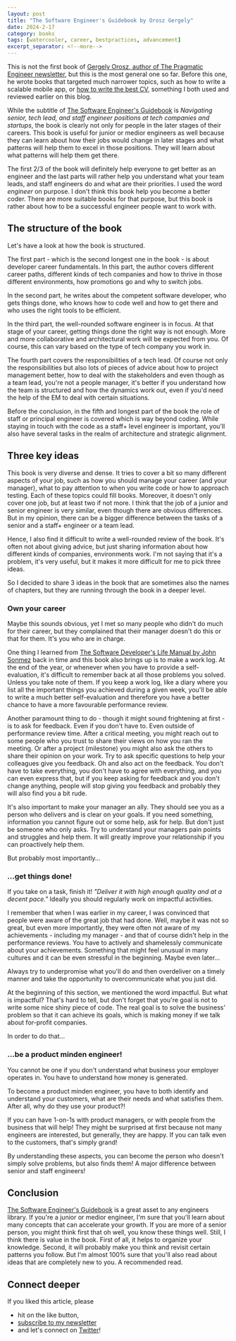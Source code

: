 ```yaml
---
layout: post
title: "The Software Engineer's Guidebook by Orosz Gergely"
date: 2024-2-17
category: books
tags: [watercooler, career, bestpractices, advancement]
excerpt_separator: <!--more-->
---
```

This is not the first book of [Gergely Orosz, author of The Pragmatic Engineer newsletter](https://newsletter.pragmaticengineer.com/), but this is the most general one so far. Before this one, he wrote books that targeted much narrower topics, such as how to write a scalable mobile app, or [how to write the best CV](https://www.sandordargo.com/blog/2022/05/21/the-tech-resume-by-gergely-orosz), something I both used and reviewed earlier on this blog.

While the subtitle of [The Software Engineer's Guidebook](https://www.amazon.com/Software-Engineers-Guidebook-Navigating-positions-ebook/dp/B0CV6ZNLLP?&_encoding=UTF8&tag=sandordargo-20&linkCode=ur2&linkId=6bbab92ee70ea18ac3ff968aeaa122ba&camp=1789&creative=9325) is *Navigating senior, tech lead, and staff engineer positions at tech companies and startups*, the book is clearly not only for people in the later stages of their careers. This book is useful for junior or medior engineers as well because they can learn about how their jobs would change in later stages and what patterns will help them to excel in those positions. They will learn about what patterns will help them get there.

The first 2/3 of the book will definitely help everyone to get better as an engineer and the last parts will rather help you understand what your team leads, and staff engineers do and what are their priorities. I used the word *engineer* on purpose. I don't think this book help you become a better coder. There are more suitable books for that purpose, but this book is rather about how to be a successful engineer people want to work with.

## The structure of the book

Let's have a look at how the book is structured.

The first part - which is the second longest one in the book - is about developer career fundamentals. In this part, the author covers different career paths, different kinds of tech companies and how to thrive in those different environments, how promotions go and why to switch jobs.

In the second part, he writes about the competent software developer, who gets things done, who knows how to code well and how to get there and who uses the right tools to be efficient.

In the third part, the well-rounded software engineer is in focus. At that stage of your career, getting things done the right way is not enough. More and more collaborative and architectural work will be expected from you. Of course, this can vary based on the type of tech company you work in.

The fourth part covers the responsibilities of a tech lead. Of course not only the responsibilities but also lots of pieces of advice about how to project management better, how to deal with the stakeholders and even though as a team lead, you're not a people manager, it's better if you understand how the team is structured and how the dynamics work out, even if you'd need the help of the EM to deal with certain situations.

Before the conclusion, in the fifth and longest part of the book the role of staff or principal engineer is covered which is way beyond coding. While staying in touch with the code as a staff+ level engineer is important, you'll also have several tasks in the realm of architecture and strategic alignment.

## Three key ideas 

This book is very diverse and dense. It tries to cover a bit so many different aspects of your job, such as how you should manage your career (and your manager), what to pay attention to when you write code or how to approach testing. Each of these topics could fill books. Moreover, it doesn't only cover one job, but at least two if not more. I think that the job of a junior and senior engineer is very similar, even though there are obvious differences. But in my opinion, there can be a bigger difference between the tasks of a senior and a staff+ engineer or a team lead.

Hence, I also find it difficult to write a well-rounded review of the book. It's often not about giving advice, but just sharing information about how different kinds of companies, environments work. I'm not saying that it's a problem, it's very useful, but it makes it more difficult for me to pick three ideas.

So I decided to share 3 ideas in the book that are sometimes also the names of chapters, but they are running through the book in a deeper level.

### Own your career

Maybe this sounds obvious, yet I met so many people who didn't do much for their career, but they complained that their manager doesn't do this or that for them. It's you who are in charge.

One thing I learned from [The Software Developer's Life Manual by John Sonmez](https://www.sandordargo.com/blog/2021/05/08/soft-skills-by-john-sonmez) back in time and this book also brings up is to make a work log. At the end of the year, or whenever when you have to provide a self-evaluation, it's difficult to remember back at all those problems you solved. Unless you take note of them. If you keep a work log, like a diary where you list all the important things you achieved during a given week, you'll be able to write a much better self-evaluation and therefore you have a better chance to have a more favourable performance review.

Another paramount thing to do - though it might sound frightening at first - is to ask for feedback. Even if you don't have to. Even outside of performance review time. After a critical meeting, you might reach out to some people who you trust to share their views on how you ran the meeting. Or after a project (milestone) you might also ask the others to share their opinion on your work. Try to ask specific questions to help your colleagues give you feedback. Oh and also act on the feedback. You don't have to take everything, you don't have to agree with everything, and you can even express that, but if you keep asking for feedback and you don't change anything, people will stop giving you feedback and probably they will also find you a bit rude.

It's also important to make your manager an ally. They should see you as a person who delivers and is clear on your goals. If you need something, information you cannot figure out or some help, ask for help. But don't just be someone who only asks. Try to understand your managers pain points and struggles and help them. It will greatly improve your relationship if you can proactively help them.

But probably most importantly...

### ...get things done!

If you take on a task, finish it! *"Deliver it with high enough quality and at a decent pace."* Ideally you should regularly work on impactful activities.

I remember that when I was earlier in my career, I was convinced that people were aware of the great job that had done. Well, maybe it was not so great, but even more importantly, they were often not aware of my achievements - including my manager - and that of course didn't help in the performance reviews. You have to actively and shamelessly communicate about your achievements. Something that might feel unusual in many cultures and it can be even stressful in the beginning. Maybe even later...

Always try to underpromise what you'll do and then overdeliver on a timely manner and take the opportunity to overcommunicate what you just did.

At the beginning of this section, we mentioned the word impactful. But what is impactful? That's hard to tell, but don't forget that you're goal is not to write some nice shiny piece of code. The real goal is to solve the business' problem so that it can achieve its goals, which is making money if we talk about for-profit companies.

In order to do that...

### ...be a product minden engineer!

You cannot be one if you don't understand what business your employer operates in. You have to understand how money is generated.

To become a product minden engineer, you have to both identify and understand your customers, what are their needs and what satisfies them. After all, why do they use your product?!

If you can have 1-on-1s with product managers, or with people from the business that will help! They might be surprised at first because not many engineers are interested, but generally, they are happy. If you can talk even to the customers, that's simply grand!

By understanding these aspects, you can become the person who doesn't simply solve problems, but also finds them! A major difference between senior and staff engineers!

## Conclusion

[The Software Engineer's Guidebook](https://www.amazon.com/Software-Engineers-Guidebook-Navigating-positions-ebook/dp/B0CV6ZNLLP?&_encoding=UTF8&tag=sandordargo-20&linkCode=ur2&linkId=6bbab92ee70ea18ac3ff968aeaa122ba&camp=1789&creative=9325) is a great asset to any engineers library. If you're a junior or medior engineer, I'm sure that you'll learn about many concepts that can accelerate your growth. If you are more of a senior person, you might think first that oh well, you know these things well. Still, I think there is value in the book. First of all, it helps to organize your knowledge. Second, it will probably make you think and revisit certain patterns you follow. But I'm almost 100% sure that you'll also read about ideas that are completely new to you. A recommended read.

## Connect deeper

If you liked this article, please 
- hit on the like button,  
- [subscribe to my newsletter](http://eepurl.com/gvcv1j) 
- and let's connect on [Twitter](https://twitter.com/SandorDargo)!